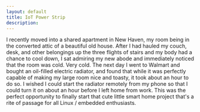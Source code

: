 ```yaml
---
layout: default
title: IoT Power Strip
description: 
---
```


I recently moved into a shared apartment in New Haven, my room being in the converted attic of a beautiful old house. After I had hauled my couch, desk, and other belongings up
the three flights of stairs and my body had a chance to cool down, I sat admiring my new abode and immediately noticed that the room was cold. Very cold. The next day I went to 
Walmart and bought an oil-filled electric radiator, and found that while it was perfectly capable of making my large room nice and toasty, it took about an hour to do so. I 
wished I could start the radiator remotely from my phone so that I could turn it on about an hour before I left home from work. This was the perfect opportunity to finally start 
that cute little smart home project that's a rite of passage for all Linux / embedded enthusiasts. 
